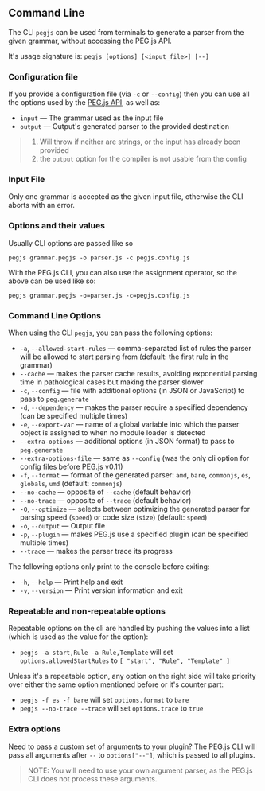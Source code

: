 ## Command Line

The CLI `pegjs` can be used from terminals to generate a parser from the given grammar, without accessing the PEG.js API.

It's usage signature is: `pegjs [options] [<input_file>] [--]`

### Configuration file

If you provide a configuration file (via `-c` or `--config`) then you can use all the options used by the [PEG.js API](./javascript-api.md), as well as:

* `input` — The grammar used as the input file
* `output` — Output's generated parser to the provided destination

> 1. Will throw if neither are strings, or the input has already been provided
> 2. the `output` option for the compiler is not usable from the config

### Input File

Only one grammar is accepted as the given input file, otherwise the CLI aborts with an error.

### Options and their values

Usually CLI options are passed like so

    pegjs grammar.pegjs -o parser.js -c pegjs.config.js

With the PEG.js CLI, you can also use the assignment operator, so the above can be used like so:

    pegjs grammar.pegjs -o=parser.js -c=pegjs.config.js

### Command Line Options

When using the CLI `pegjs`, you can pass the following options:

* `-a`, `--allowed-start-rules` — comma-separated list of rules the parser will be allowed to start parsing from (default: the first rule in the grammar)
* `--cache` — makes the parser cache results, avoiding exponential parsing time in pathological cases but making the parser slower
* `-c`, `--config` — file with additional options (in JSON or JavaScript) to pass to `peg.generate`
* `-d`, `--dependency` — makes the parser require a specified dependency (can be specified multiple times)
* `-e`, `--export-var` — name of a global variable into which the parser object is assigned to when no module loader is detected
* `--extra-options` — additional options (in JSON format) to pass to `peg.generate`
* `--extra-options-file` — same as `--config` (was the only cli option for config files before PEG.js v0.11)
* `-f`, `--format` — format of the generated parser: `amd`, `bare`, `commonjs`, `es`, `globals`, `umd` (default: `commonjs`)
* `--no-cache` — opposite of `--cache` (default behavior)
* `--no-trace` — opposite of `--trace` (default behavior)
* `-O`, `--optimize` — selects between optimizing the generated parser for parsing speed (`speed`) or code size (`size`) (default: `speed`)
* `-o`, `--output` — Output file
* `-p`, `--plugin` — makes PEG.js use a specified plugin (can be specified multiple times)
* `--trace` — makes the parser trace its progress

The following options only print to the console before exiting:

* `-h`, `--help` — Print help and exit
* `-v`, `--version` — Print version information and exit

### Repeatable and non-repeatable options

Repeatable options on the cli are handled by pushing the values into a list (which is used as the value for the option):

- `pegjs -a start,Rule -a Rule,Template` will set `options.allowedStartRules` to `[ "start", "Rule", "Template" ]`

Unless it's a repeatable option, any option on the right side will take priority over either the same option mentioned before or it's counter part:

- `pegjs -f es -f bare` will set `options.format` to `bare`
- `pegjs --no-trace --trace` will set `options.trace` to `true`

### Extra options

Need to pass a custom set of arguments to your plugin? The PEG.js CLI will pass all arguments after `--` to `options["--"]`, which is passed to all plugins.

> NOTE: You will need to use your own argument parser, as the PEG.js CLI does not process these arguments.
